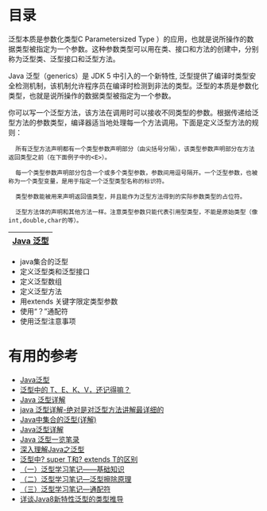 # 目录
  
  泛型本质是参数化类型C Parametersized Type ）的应用，也就是说所操作的数据类型被指定为一个参数。这种参数类型可以用在类、接口和方法的创建中，分别称为泛型类、泛型接口和泛型方法。
  
  Java 泛型（generics）是 JDK 5 中引入的一个新特性, 泛型提供了编译时类型安全检测机制，该机制允许程序员在编译时检测到非法的类型。泛型的本质是参数化类型，也就是说所操作的数据类型被指定为一个参数。
  
  你可以写一个泛型方法，该方法在调用时可以接收不同类型的参数。根据传递给泛型方法的参数类型，编译器适当地处理每一个方法调用。下面是定义泛型方法的规则：

      所有泛型方法声明都有一个类型参数声明部分（由尖括号分隔），该类型参数声明部分在方法返回类型之前（在下面例子中的<E>）。
      
      每一个类型参数声明部分包含一个或多个类型参数，参数间用逗号隔开。一个泛型参数，也被称为一个类型变量，是用于指定一个泛型类型名称的标识符。
      
      类型参数能被用来声明返回值类型，并且能作为泛型方法得到的实际参数类型的占位符。
      
      泛型方法体的声明和其他方法一样。注意类型参数只能代表引用型类型，不能是原始类型（像int,double,char的等）。
  
[Java 泛型](https://www.runoob.com/java/java-generics.html)|
---|
  
  
  * java集合的泛型
  * 定义泛型类和泛型接口
  * 定义泛型数组
  * 定义泛型方法
  * 用extends 关键字限定类型参数
  * 使用“？”通配符
  * 使用泛型注意事项



# 有用的参考
* [Java泛型](https://blog.csdn.net/JokerLJG/article/details/128886634?spm=1001.2014.3001.5502)
* [泛型中的 T、E、K、V，还记得嘛？](https://mp.weixin.qq.com/s/XSo0gcDDQBezxx2XaH-V-Q)
* [Java 泛型详解](https://blog.csdn.net/kuangay/article/details/81985452)
* [java 泛型详解-绝对是对泛型方法讲解最详细的](https://blog.csdn.net/s10461/article/details/53941091)
* [Java中集合的泛型(详解)](https://blog.csdn.net/Ssssssue/article/details/79133065)
* [Java泛型详解](http://www.importnew.com/24029.html#comment-803159)
* [Java 泛型一览笔录](http://www.importnew.com/27037.html)
* [深入理解Java之泛型](http://www.importnew.com/19740.html)
* [泛型中? super T和? extends T的区别](http://ifeve.com/difference-between-super-t-and-extends-t-in-java/)
* [（一）泛型学习笔记——基础知识](https://blog.csdn.net/Julycaka/article/details/77572882)
* [（二）泛型学习笔记—泛型擦除原理](https://blog.csdn.net/Julycaka/article/details/77621031)
* [（三）泛型学习笔记—通配符](https://blog.csdn.net/Julycaka/article/details/77622596)
* [详谈Java8新特性泛型的类型推导](https://www.jb51.net/article/91747.htm)
